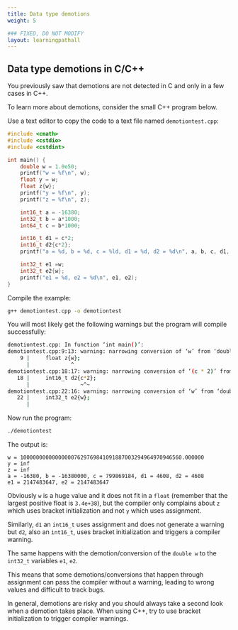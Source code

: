 ```yaml
---
title: Data type demotions
weight: 5

### FIXED, DO NOT MODIFY
layout: learningpathall
---
```


## Data type demotions in C/C++

You previously saw that demotions are not detected in C and only in a few cases in C++. 

To learn more about demotions, consider the small C++ program below.

Use a text editor to copy the code to a text file named `demotiontest.cpp`:

```C++
#include <cmath>
#include <cstdio>
#include <cstdint>

int main() {
    double w = 1.0e50;
    printf("w = %f\n", w);
    float y = w;
    float z{w};
    printf("y = %f\n", y);
    printf("z = %f\n", z);

    int16_t a = -16380;
    int32_t b = a*1000;
    int64_t c = b*1000;

    int16_t d1 = c*2;
    int16_t d2{c*2};
    printf("a = %d, b = %d, c = %ld, d1 = %d, d2 = %d\n", a, b, c, d1, d2);

    int32_t e1 =w;
    int32_t e2{w};
    printf("e1 = %d, e2 = %d\n", e1, e2);
}
```

Compile the example:

```bash
g++ demotiontest.cpp -o demotiontest
```

You will most likely get the following warnings but the program will compile successfully:

```bash
demotiontest.cpp: In function ‘int main()’:
demotiontest.cpp:9:13: warning: narrowing conversion of ‘w’ from ‘double’ to ‘float’ [-Wnarrowing]
    9 |     float z{w};
      |             ^
demotiontest.cpp:18:17: warning: narrowing conversion of ‘(c * 2)’ from ‘int64_t’ {aka ‘long int’} to ‘int16_t’ {aka ‘short int’} [-Wnarrowing]
   18 |     int16_t d2{c*2};
      |                ~^~
demotiontest.cpp:22:16: warning: narrowing conversion of ‘w’ from ‘double’ to ‘int32_t’ {aka ‘int’} [-Wnarrowing]
   22 |     int32_t e2{w};
      |
```

Now run the program:

```bash
./demotiontest 
```

The output is:

```output
w = 100000000000000007629769841091887003294964970946560.000000
y = inf
z = inf
a = -16380, b = -16380000, c = 799869184, d1 = 4608, d2 = 4608
e1 = 2147483647, e2 = 2147483647
```

Obviously `w` is a huge value and it does not fit in a `float` (remember that the largest positive float is `3.4e+38`), but the compiler only complains about `z` which uses bracket initialization and not `y` which uses assignment. 

Similarly, `d1` an `int16_t` uses assignment and does not generate a warning but `d2`, also an `int16_t`, uses bracket initialization and triggers a compiler warning.

The same happens with the demotion/conversion of the `double w` to the `int32_t` variables `e1`, `e2`.

This means that some demotions/conversions that happen through assignment can pass the compiler without a warning, leading to wrong values and difficult to track bugs.

In general, demotions are risky and you should always take a second look when a demotion takes place. When using C++, try to use bracket initialization to trigger compiler warnings.
